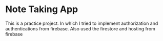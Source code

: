 # Note Taking App

This is a practice project. In which I tried to implement authorization and authentications from firebase. Also used the firestore and hosting from firebase
